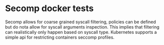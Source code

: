 # Secomp docker tests

Secomp allows for coarse grained syscall filtering, policies can be defined but do nota allow for syscall arguments inspection. This implies that filtering can realistically only happen based on syscall type.
Kubernetes supports a simple api for restricting containers seccomp profiles.
